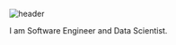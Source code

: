 ![header](https://capsule-render.vercel.app/api?type=slice&color=04aa6d&height=200&section=header&text=ChoLong02&fontSize=95)

I am Software Engineer and Data Scientist.  
